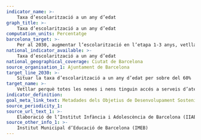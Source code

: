 ```yaml
---
indicator_name: >-
    Taxa d’escolarització a un any d’edat
graph_title: >-
    Taxa d’escolarització a un any d’edat
computation_units: Percentatge
barcelona_target: >-
    Per al 2030, augmentar l’escolarització en l’etapa 1-3 anys, vetllant perquè l’augment es produeixi especialment en els infants de famílies de nivell socioeconòmic baix
national_indicator_available: >-
    Taxa d’escolarització a un any d’edat
national_geographical_coverage: Ciutat de Barcelona
source_organisation_1: Ajuntament de Barcelona
target_line_2030: >-
    Situar la taxa d’escolarització a un any d’edat per sobre del 60%
target_name: >-
    Vetllar perquè totes les nenes i nens tinguin accés a serveis d’atenció i desenvolupament en la primera infantesa, i a un ensenyament preescolar de qualitat, a fi que estiguin preparats per a l’ensenyament primari
indicator_definition:
goal_meta_link_text: Metadades dels Objetius de Desenvolupament Sostenible de les Nacions Unides (pdf 894kB)
source_periodicity_1: 
source_url_text_1: >-
    Elaboració de l’Institut Infància i Adolescència de Barcelona (IIAB-IERMB) amb dades de l’Institut Municipal d’Educació de Barcelona (IMEB)
source_other_info_1: >-
    Institut Municipal d’Educació de Barcelona (IMEB)
---
```

